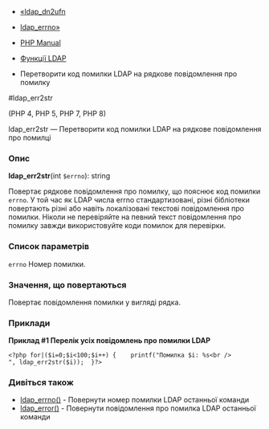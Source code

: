 - [«ldap_dn2ufn](function.ldap-dn2ufn.md)
- [ldap_errno»](function.ldap-errno.md)

- [PHP Manual](index.md)
- [Функції LDAP](ref.ldap.md)
- Перетворити код помилки LDAP на рядкове повідомлення про помилку

#ldap_err2str

(PHP 4, PHP 5, PHP 7, PHP 8)

ldap_err2str — Перетворити код помилки LDAP на рядкове повідомлення про
помилці

### Опис

**ldap_err2str**(int `$errno`): string

Повертає рядкове повідомлення про помилку, що пояснює код помилки
`errno`. У той час як LDAP числа errno стандартизовані, різні
бібліотеки повертають різні або навіть локалізовані текстові
повідомлення про помилки. Ніколи не перевіряйте на певний текст
повідомлення про помилку завжди використовуйте коди помилок для перевірки.

### Список параметрів

`errno`
Номер помилки.

### Значення, що повертаються

Повертає повідомлення помилки у вигляді рядка.

### Приклади

**Приклад #1 Перелік усіх повідомлень про помилки LDAP**

` <?php for|($i=0;$i<100;$i++) {    printf("Помилка $i: %s<br />
", ldap_err2str($i));  }?> `

### Дивіться також

- [ldap_errno()](function.ldap-errno.md) - Повернути номер помилки
LDAP останньої команди
- [ldap_error()](function.ldap-error.md) - Повернути повідомлення про
помилка LDAP останньої команди
